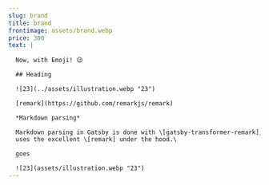 ```yaml
---
slug: brand
title: brand
frontimage: assets/brand.webp
price: 300
text: |
  
  Now, with Emoji! 😉

  ## Heading

  ![23](../assets/illustration.webp "23")

  [remark](https://github.com/remarkjs/remark)

  *Markdown parsing*

  Markdown parsing in Gatsby is done with \[gatsby-transformer-remark], which
  uses the excellent \[remark] under the hood.\

  goes

  ![23](assets/illustration.webp "23")
---
```

